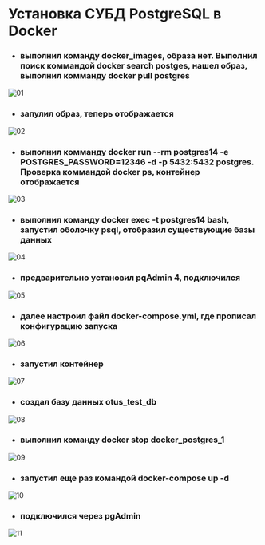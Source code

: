 # Установка СУБД PostgreSQL в Docker

* ### выполнил команду **docker_images**, образа нет. Выполнил поиск коммандой **docker search postges**, нашел образ, выполнил комманду **docker pull postgres**
![01](https://user-images.githubusercontent.com/95203401/146886409-0e2ea551-de55-4eeb-892b-ee092a46d56d.png)

* ### запулил образ, теперь отображается 
![02](https://user-images.githubusercontent.com/95203401/146886447-71730dd2-3816-4a79-9e30-e71bc48f85fe.png)

* ### выполнил комманду **docker run --rm postgres14 -e POSTGRES_PASSWORD=12346 -d -p 5432:5432 postgres**. Проверка коммандой **docker ps**, контейнер отображается 
![03](https://user-images.githubusercontent.com/95203401/146886637-dadadd64-9412-48cd-8fa7-1f3f1f03b7a5.png)

* ### выполнил команду **docker exec -t postgres14 bash**, запустил оболочку psql, отобразил существующие базы данных
![04](https://user-images.githubusercontent.com/95203401/146886783-ea8511ed-ec6f-42c6-b479-9b76d3ba3580.png)


* ### предварительно установил pqAdmin 4, подключился
![05](https://user-images.githubusercontent.com/95203401/146886860-409b0d67-cb80-4216-84cc-fd7b3ac99365.png)

* ### далее настроил файл docker-compose.yml, где прописал конфигурацию запуска
![06](https://user-images.githubusercontent.com/95203401/146886970-33fbb9ac-4f5f-4ce1-b9a1-dd9180d80ce7.png)

* ### запустил контейнер
![07](https://user-images.githubusercontent.com/95203401/146887044-5e0d8b28-8e82-4875-a309-4e61daee0f0b.png)

* ### создал базу данных otus_test_db
![08](https://user-images.githubusercontent.com/95203401/146887111-08f541db-d422-4ced-9757-6a4dff9fb0d3.png)

* ### выполнил команду **docker stop docker_postgres_1**
![09](https://user-images.githubusercontent.com/95203401/146887229-2a0294da-d91a-46be-8fca-282d44472149.png)

* ### запустил еще раз командой **docker-compose up -d**
![10](https://user-images.githubusercontent.com/95203401/146887535-5519ed0a-c969-4482-a409-e78ce202b33e.png)

* ### подключился через pgAdmin
![11](https://user-images.githubusercontent.com/95203401/146887821-a450c051-1321-4081-aa5e-d1b6a6392e08.png)

